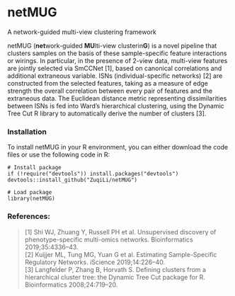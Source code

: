 # netMUG
A network-guided multi-view clustering framework

netMUG (**net**work-guided **MU**lti-view clusterin**G**) is a novel pipeline that clusters samples on the basis of these sample-specific feature interactions or wirings. In particular, in the presence of 2-view data, multi-view features are jointly selected via SmCCNet [1], based on canonical correlations and additional extraneous variable. ISNs (individual-specific networks) [2] are constructed from the selected features, taking as a measure of edge strength the overall correlation between every pair of features and the extraneous data. The Euclidean distance metric representing dissimilarities between ISNs is fed into Ward’s hierarchical clustering, using the Dynamic Tree Cut R library to automatically derive the number of clusters [3].

### Installation
To install netMUG in your R environment, you can either download the code files or use the following code in R:
```
# Install package
if (!require("devtools")) install.packages("devtools")
devtools::install_github("ZuqiLi/netMUG")

# Load package
library(netMUG)
```

### References:
> [1] Shi WJ, Zhuang Y, Russell PH et al. Unsupervised discovery of phenotype-specific multi-omics networks. Bioinformatics 2019;35:4336–43.\
> [2] Kuijjer ML, Tung MG, Yuan G et al. Estimating Sample-Specific Regulatory Networks. iScience 2019;14:226–40.\
> [3] Langfelder P, Zhang B, Horvath S. Defining clusters from a hierarchical cluster tree: the Dynamic Tree Cut package for R. Bioinformatics 2008;24:719–20.
